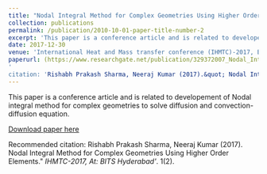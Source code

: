 ```yaml
---
title: "Nodal Integral Method for Complex Geometries Using Higher Order Elements"
collection: publications
permalink: /publication/2010-10-01-paper-title-number-2
excerpt: 'This paper is a conference article and is related to developement of Nodal integral method for complex geometries to solve diffusion and convection-diffusion equation.'
date: 2017-12-30
venue: 'International Heat and Mass transfer conference (IHMTC)-2017, BITS Hyderabad'
paperurl: (https://www.researchgate.net/publication/329372007_Nodal_Integral_Method_for_Complex_Geometries_Using_Higher_Order_Elements)
'
citation: 'Rishabh Prakash Sharma, Neeraj Kumar (2017).&quot; Nodal Integral Method for Complex Geometries Using Higher Order Elements.&quot; <i>IHMTC-2017, At: BITS Hyderabad</i>. 1(2).'
---
```

This paper is a conference article and is related to developement of Nodal integral method for complex geometries to solve diffusion and convection-diffusion equation.

[Download paper here](https://www.researchgate.net/publication/329372007_Nodal_Integral_Method_for_Complex_Geometries_Using_Higher_Order_Elements)

Recommended citation: Rishabh Prakash Sharma, Neeraj Kumar (2017). Nodal Integral Method for Complex Geometries Using Higher Order Elements." <i>IHMTC-2017, At: BITS Hyderabad'</i>. 1(2).
